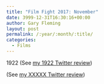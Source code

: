 ```yaml
---
title: "Film Fight 2017: November"
date: 3999-12-31T16:30:16+00:00
author: Gary Fleming
layout: post
permalink: /:year/:month/:title/
categories:
  - Films
---
```


1922 (See [my 1922 Twitter review](https://twitter.com/garyfleming/status/926842962180493312))

(See [my XXXXX Twitter review]())

